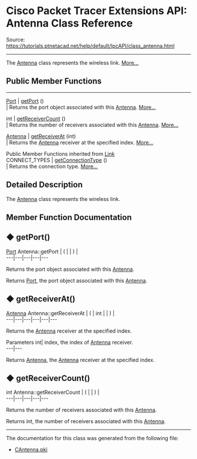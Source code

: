 # Cisco Packet Tracer Extensions API: Antenna Class Reference

Source: https://tutorials.ptnetacad.net/help/default/IpcAPI/class_antenna.html

---

The [Antenna](class_antenna.html "The Antenna class represents the wireless link.") class represents the wireless link. [More...](class_antenna.html#details)

##  Public Member Functions  
  
---  
[Port](class_port.html) | [getPort](class_antenna.html#a6485005818ad8c78304a3ae14f6dd130) ()  
| Returns the port object associated with this [Antenna](class_antenna.html "The Antenna class represents the wireless link."). [More...](class_antenna.html#a6485005818ad8c78304a3ae14f6dd130)  
  
int | [getReceiverCount](class_antenna.html#aba0d8cae00c1ce57e0a91b3f0995f0f4) ()  
| Returns the number of receivers associated with this [Antenna](class_antenna.html "The Antenna class represents the wireless link."). [More...](class_antenna.html#aba0d8cae00c1ce57e0a91b3f0995f0f4)  
  
[Antenna](class_antenna.html) | [getReceiverAt](class_antenna.html#adca7560c013cfb32cf98f897fc75de86) (int)  
| Returns the [Antenna](class_antenna.html "The Antenna class represents the wireless link.") receiver at the specified index. [More...](class_antenna.html#adca7560c013cfb32cf98f897fc75de86)  
  
Public Member Functions inherited from [Link](class_link.html)  
CONNECT_TYPES | [getConnectionType](class_link.html#aecc94aebc68660bfa68b14b99dd17fc7) ()  
| Returns the connection type. [More...](class_link.html#aecc94aebc68660bfa68b14b99dd17fc7)  
  
  
## Detailed Description

The [Antenna](class_antenna.html "The Antenna class represents the wireless link.") class represents the wireless link. 

## Member Function Documentation

## ◆ getPort()

[Port](class_port.html) Antenna::getPort  | ( | | ) |   
---|---|---|---|---  
  
Returns the port object associated with this [Antenna](class_antenna.html "The Antenna class represents the wireless link."). 

Returns
    [Port](class_port.html "Port holds and manipulates the ports on devices."), the port object associated with this [Antenna](class_antenna.html "The Antenna class represents the wireless link."). 

## ◆ getReceiverAt()

[Antenna](class_antenna.html) Antenna::getReceiverAt  | ( | int  | | ) |   
---|---|---|---|---|---  
  
Returns the [Antenna](class_antenna.html "The Antenna class represents the wireless link.") receiver at the specified index. 

Parameters
     int| index, the index of [Antenna](class_antenna.html "The Antenna class represents the wireless link.") receiver.  
---|---  
  
Returns
    [Antenna](class_antenna.html "The Antenna class represents the wireless link."), the [Antenna](class_antenna.html "The Antenna class represents the wireless link.") receiver at the specified index. 

## ◆ getReceiverCount()

int Antenna::getReceiverCount  | ( | | ) |   
---|---|---|---|---  
  
Returns the number of receivers associated with this [Antenna](class_antenna.html "The Antenna class represents the wireless link."). 

Returns
    int, the number of receivers associated with this [Antenna](class_antenna.html "The Antenna class represents the wireless link."). 

* * *

The documentation for this class was generated from the following file:

  * [CAntenna.pki](_c_antenna_8pki.html)


